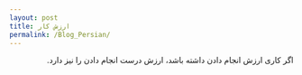 ```yaml
---
layout: post
title: ارزش کار
permalink: /Blog_Persian/	
---  
```



<p dir="rtl" align="right"> اگر کاری ارزش انجام دادن داشته باشد، ارزش درست انجام دادن را نیز دارد.</p>
